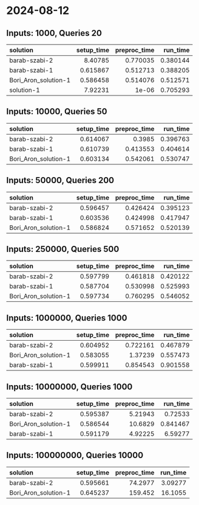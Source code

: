 # 2024-08-12

## Inputs: 1000, Queries 20

| solution             |   setup_time |   preproc_time |   run_time |
|:---------------------|-------------:|---------------:|-----------:|
| barab-szabi-2        |     8.40785  |       0.770035 |   0.380144 |
| barab-szabi-1        |     0.615867 |       0.512713 |   0.388205 |
| Bori_Aron_solution-1 |     0.586458 |       0.514076 |   0.512571 |
| solution-1           |     7.92231  |       1e-06    |   0.705293 |

## Inputs: 10000, Queries 50

| solution             |   setup_time |   preproc_time |   run_time |
|:---------------------|-------------:|---------------:|-----------:|
| barab-szabi-2        |     0.614067 |       0.3985   |   0.396763 |
| barab-szabi-1        |     0.610739 |       0.413553 |   0.404614 |
| Bori_Aron_solution-1 |     0.603134 |       0.542061 |   0.530747 |

## Inputs: 50000, Queries 200

| solution             |   setup_time |   preproc_time |   run_time |
|:---------------------|-------------:|---------------:|-----------:|
| barab-szabi-2        |     0.596457 |       0.426424 |   0.395123 |
| barab-szabi-1        |     0.603536 |       0.424998 |   0.417947 |
| Bori_Aron_solution-1 |     0.586824 |       0.571652 |   0.520139 |

## Inputs: 250000, Queries 500

| solution             |   setup_time |   preproc_time |   run_time |
|:---------------------|-------------:|---------------:|-----------:|
| barab-szabi-2        |     0.597799 |       0.461818 |   0.420122 |
| barab-szabi-1        |     0.587704 |       0.530998 |   0.525993 |
| Bori_Aron_solution-1 |     0.597734 |       0.760295 |   0.546052 |

## Inputs: 1000000, Queries 1000

| solution             |   setup_time |   preproc_time |   run_time |
|:---------------------|-------------:|---------------:|-----------:|
| barab-szabi-2        |     0.604952 |       0.722161 |   0.467879 |
| Bori_Aron_solution-1 |     0.583055 |       1.37239  |   0.557473 |
| barab-szabi-1        |     0.599911 |       0.854543 |   0.901558 |

## Inputs: 10000000, Queries 1000

| solution             |   setup_time |   preproc_time |   run_time |
|:---------------------|-------------:|---------------:|-----------:|
| barab-szabi-2        |     0.595387 |        5.21943 |   0.72533  |
| Bori_Aron_solution-1 |     0.586544 |       10.6829  |   0.841467 |
| barab-szabi-1        |     0.591179 |        4.92225 |   6.59277  |

## Inputs: 100000000, Queries 10000

| solution             |   setup_time |   preproc_time |   run_time |
|:---------------------|-------------:|---------------:|-----------:|
| barab-szabi-2        |     0.595661 |        74.2977 |    3.09277 |
| Bori_Aron_solution-1 |     0.645237 |       159.452  |   16.1055  |
